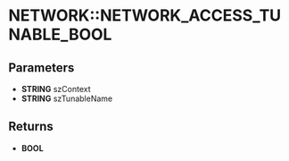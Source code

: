 # NETWORK::NETWORK_ACCESS_TUNABLE_BOOL

## Parameters
* **STRING** szContext
* **STRING** szTunableName

## Returns
* **BOOL**